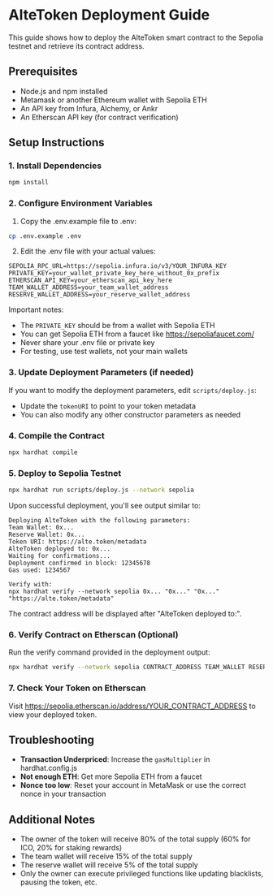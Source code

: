 # AlteToken Deployment Guide

This guide shows how to deploy the AlteToken smart contract to the Sepolia testnet and retrieve its contract address.

## Prerequisites

- Node.js and npm installed
- Metamask or another Ethereum wallet with Sepolia ETH
- An API key from Infura, Alchemy, or Ankr
- An Etherscan API key (for contract verification)

## Setup Instructions

### 1. Install Dependencies

```bash
npm install
```

### 2. Configure Environment Variables

1. Copy the .env.example file to .env:

```bash
cp .env.example .env
```

2. Edit the .env file with your actual values:

```
SEPOLIA_RPC_URL=https://sepolia.infura.io/v3/YOUR_INFURA_KEY
PRIVATE_KEY=your_wallet_private_key_here_without_0x_prefix
ETHERSCAN_API_KEY=your_etherscan_api_key_here
TEAM_WALLET_ADDRESS=your_team_wallet_address
RESERVE_WALLET_ADDRESS=your_reserve_wallet_address
```

Important notes:

- The `PRIVATE_KEY` should be from a wallet with Sepolia ETH
- You can get Sepolia ETH from a faucet like https://sepoliafaucet.com/
- Never share your .env file or private key
- For testing, use test wallets, not your main wallets

### 3. Update Deployment Parameters (if needed)

If you want to modify the deployment parameters, edit `scripts/deploy.js`:

- Update the `tokenURI` to point to your token metadata
- You can also modify any other constructor parameters as needed

### 4. Compile the Contract

```bash
npx hardhat compile
```

### 5. Deploy to Sepolia Testnet

```bash
npx hardhat run scripts/deploy.js --network sepolia
```

Upon successful deployment, you'll see output similar to:

```
Deploying AlteToken with the following parameters:
Team Wallet: 0x...
Reserve Wallet: 0x...
Token URI: https://alte.token/metadata
AlteToken deployed to: 0x...
Waiting for confirmations...
Deployment confirmed in block: 12345678
Gas used: 1234567

Verify with:
npx hardhat verify --network sepolia 0x... "0x..." "0x..." "https://alte.token/metadata"
```

The contract address will be displayed after "AlteToken deployed to:".

### 6. Verify Contract on Etherscan (Optional)

Run the verify command provided in the deployment output:

```bash
npx hardhat verify --network sepolia CONTRACT_ADDRESS TEAM_WALLET RESERVE_WALLET TOKEN_URI
```

### 7. Check Your Token on Etherscan

Visit https://sepolia.etherscan.io/address/YOUR_CONTRACT_ADDRESS to view your deployed token.

## Troubleshooting

- **Transaction Underpriced**: Increase the `gasMultiplier` in hardhat.config.js
- **Not enough ETH**: Get more Sepolia ETH from a faucet
- **Nonce too low**: Reset your account in MetaMask or use the correct nonce in your transaction

## Additional Notes

- The owner of the token will receive 80% of the total supply (60% for ICO, 20% for staking rewards)
- The team wallet will receive 15% of the total supply
- The reserve wallet will receive 5% of the total supply
- Only the owner can execute privileged functions like updating blacklists, pausing the token, etc.
